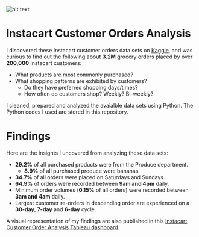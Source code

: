 ![alt text](https://upload.wikimedia.org/wikipedia/commons/9/9f/Instacart_logo_and_wordmark.svg)
# Instacart Customer Orders Analysis
I discovered these Instacart customer orders data sets on [Kaggle](https://www.kaggle.com/c/instacart-market-basket-analysis/data), and was curious to find out the following about **3.2M** grocery orders placed by over **200,000** Instacart customers:
* What products are most commonly purchased?
* What shopping patterns are exhibited by customers?
  * Do they have preferred shopping days/times?
  * How often do customers shop? Weekly? Bi-weekly?

I cleaned, prepared and analyzed the avaialble data sets using Python. The Python codes I used are stored in this repository.

# Findings
Here are the insights I uncovered from analyzing these data sets:
* **29.2%** of all purchased products were from the Produce department.
  * **8.9%** of all purchased produce were bananas.
* **34.7%** of all orders were placed on Saturdays and Sundays.
* **64.9%** of orders were recorded between **9am and 4pm** daily.
* Minimum order volumes (**0.15%** of all orders) were recorded between **3am and 4am** daily.
* Largest customer re-orders in descending order are experienced on a **30-day**, **7-day** and **6-day** cycle.

A visual representation of my findings are also published in this [Instacart Customer Order Analysis Tableau dashboard](https://public.tableau.com/views/IntacartOrderAnalysis/InstacartCustomerOrderAnalysis?:language=en-GB&:sid=&:display_count=n&:origin=viz_share_link).
